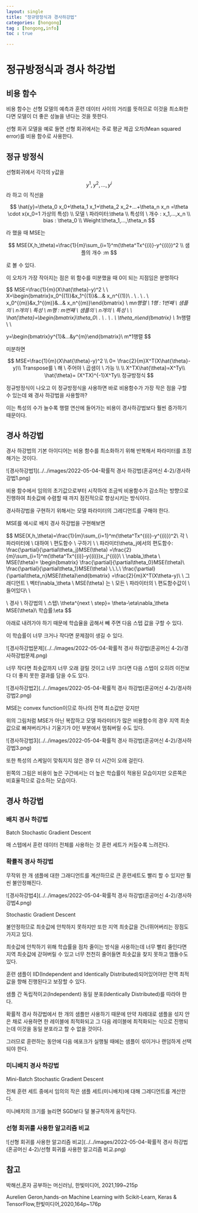 ```yaml
---
layout: single
title: "정규방정식과 경사하강법"
categories: [hongong]
tag : [hongong,info]
toc : true

---
```


# 정규방정식과 경사 하강법

## 비용 함수

비용 함수는 선형 모델의 예측과 훈련 데이터 사이의 거리를 뜻하므로 이것을 최소화한다면 모델이 더 좋은 성늘을 낸다는 것을 뜻한다.

선형 회귀 모델을 예로 들면 선형 회귀에서는 주로 평균 제곱 오차(Mean squared error)를 비용 함수로 사용한다.

## 정규 방정식

선형회귀에서  각각의 y값을


$$
y^{1},y^{2},...,y^{i}
$$
라 하고 이 직선을 


$$
\hat{y}=\theta_0 x_0+\theta_1 x_1+\theta_2 x_2+...+\theta_n x_n =\theta \cdot x(x_0=1 가상의 특성)
\\
모델 \ 파라미터:\theta
\\
특성의 \ 개수 : x_1,...,x_n
\\
bias : \theta_0
\\
Weight:\theta_1,...,\theta_n
$$


라 했을 때 MSE는


$$
MSE(X,h_\theta)=\frac{1}{m}\sum_{i=1}^m(\theta^Tx^{(i)}-y^{(i)})^2
\\
샘플의 개수 :m
$$


로 볼 수 있다.

이 오차가 가장 작아지는 점은 위 함수를 미분했을 때 0이 되는 지점임은 분명하다


$$
MSE=\frac{1}{m}(X\hat{\theta}-y)^2
\\ \\ 
X=\begin{bmatrix}x_0^{(1)}&x_1^{(1)}&...& x_n^{(1)}\\ . \\ . \\ . \\ 
x_0^{(m)}&x_1^{(m)}&...& x_n^{(m)}\end{bmatrix}
\\
m*n행렬 \\
1행 : 1번째 \ 샘플의 \ n개의 \ 특성 \\
m행 : m번째 \ 샘플의 \ n개의 \ 특성 \\
\\
\hat{\theta}=\begin{bmatrix}\theta_0\\ . \\ . \\ . \\ \theta_n\end{bmatrix} \\
1*n행렬\\ \\

y=\begin{bmatrix}y^{1}&...&y^{m}\end{bmatrix}\\
m*1행렬
$$


미분하면


$$
MSE=\frac{1}{m}(X\hat{\theta}-y)^2 \\
0= \frac{2}{m}X^T(X\hat{\theta}-y)\\
Transpose를 \ 해 \ 주어야 \ 곱샘이 \ 가능 \\ \\
X^TX\hat{\theta}=X^Ty\\
\hat{\theta}= (X^TX)^{-1}X^Ty\\
정규방정식
$$


정규방정식이 나오고 이 정규방정식을 사용하면 바로 비용함수가 가장 작은 점을 구할 수 있는데 왜 경사 하강법을 사용할까?

이는 특성의 수가 늘수록 행렬 연산에 들어가는 비용이 경사하강법보다 훨씬 증가하기 때문이다.



## 경사 하강법

경사 하강법의 기본 아이디어는 비용 함수를 최소화하기 위해 반복해서 파라미터를 조정해가는 것이다.

![경사하강법1](../../images/2022-05-04-확률적 경사 하강법(혼공머신 4-2)/경사하강법1.png)

비용 함수에서 임의의 초기값으로부터 시작하여 조금씩 비용함수가 감소하는 방향으로 진행하여 최솟값에 수렴할 때 까지 점진적으로 향상시키는 방식이다.

경사하강법을 구현하기 위해서는 모델 파라미터의 그레디언트를 구해야 한다.

MSE를 예시로 배치 경사 하강법을 구현해보면


$$
MSE(X,h_\theta)=\frac{1}{m}\sum_{i=1}^m(\theta^Tx^{(i)}-y^{(i)})^2\\
각 \ 파라미터에 \ 대하여 \ 편도함수 \ 구하기 \\
\\
파라미터\theta_j에서의 편도함수:
\frac{\partial}{\partial\theta_j}MSE(\theta)
=\frac{2}{m}\sum_{i=1}^m(\theta^Tx^{(i)}-y{(i)})x_j^{(i)}\\
\\
\nabla_\theta \ MSE(\theta)=
\begin{bmatrix}
\frac{\partial}{\partial\theta_0}MSE(\theta)\\
\frac{\partial}{\partial\theta_1}MSE(\theta)
\\.\\.\\.\\
\frac{\partial}{\partial\theta_n}MSE(\theta)\end{bmatrix}
=\frac{2}{m}X^T(X\theta-y)\\
\\
그래디언트 \ 벡터\nabla_\theta \ MSE(\theta) 는 \ 모든 \ 파라이터의 \ 편도함수값이 \ 들어있다\\
\\

\\
경사 \ 하강법의 \ 스텝\\
\theta^{next \ step}=
\theta-\eta\nabla_\theta MSE(\theta)\\
학습률:\eta
$$


아래로 내려가야 하기 때문에 학습율을 곱해서 빼 주면 다음 스텝 값을 구할 수 있다.



이 학습률이 너무 크거나 작다면 문제점이 생길 수 있다.

![경사하강법문제](../../images/2022-05-04-확률적 경사 하강법(혼공머신 4-2)/경사하강법문제.png)

너무 작다면 최솟값까지 너무 오래 걸릴 것이고 너무 크다면 다음 스텝이 오히려 이전보다 더 좋지 못한 결과를 담을 수도 있다.

![경사하강법2](../../images/2022-05-04-확률적 경사 하강법(혼공머신 4-2)/경사하강법2.png)

MSE는 convex function이므로 하나의 전역 최소값만 갖지만 

위의 그림처럼 MSE가 아닌 복잡하고 모델 파라미터가 많은 비용함수의 경우 지역 최솟값으로 빠져버리거나 기울기가 0인 부분에서 멈춰버릴 수도 있다.

![경사하강법3](../../images/2022-05-04-확률적 경사 하강법(혼공머신 4-2)/경사하강법3.png)

또한 특성의 스케일이 맞춰지지 않은 경우 더 시간이 오래 걸린다. 

왼쪽의 그림은 비용이 높은 구간에서는 더 높은 학습률이 적용된 모습이지만 오른쪽은 비효율적으로 감소하는 모습이다.



## 경사 하강법

### 배치 경사 하강법

Batch Stochastic Gradient Descent

 매 스텝에서 훈련 데이터 전체를 사용하는 것 훈련 세트가 커질수록 느려진다.

### 확률적 경사 하강법 

무작위 한 개 샘플에 대한 그래디언트를 계산하므로 큰 훈련세트도 빨리 할 수 있지만 훨씬 불안정해진다.

![경사하강법4](../../images/2022-05-04-확률적 경사 하강법(혼공머신 4-2)/경사하강법4.png)

Stochastic Gradient Descent

불안정하므로 최솟값에 안착하지 못하지만 또한 지역 최솟값을 건너뛰어버리는 장점도 가지고 있다.

최솟값에 안착하기 위해 학습률을 점차 줄이는 방식을 사용하는데 너무 빨리 줄인다면 지역 최솟값에 갇혀버릴 수 있고 너무 천천히 줄어들면 최솟값을 찾지 못하고 맴돌수도 있다.

훈련 샘플이 IID(Independent and Identically Distributed)되어있어야만 전역 최적값을 향해 진행된다고 보장할 수 있다.

샘플 간 독립적이고(Independent) 동일 분포(Identically Distributed)를 따라야 한다.

확률적 경사 하강법에서 한 개의 샘플만 사용하기 때문에 만약 차례대로 샘플을 섞지 안은 채로 사용하면 한 레이블에 최적화되고 그 다음 레이블에 최적화되는 식으로 진행되는데 이것을 동일 분포라고 할 수 없을 것이다.

그러므로 훈련하는 동안에 다음 에포크가 실행될 때에는 샘플이 섞이거나 랜덤하게 선택되야 한다.

### 미니배치 경사 하강법

Mini-Batch Stochastic Gradient Descent

전체 훈련 세트 중에서 임의의 작은 샘플 세트(미니배치)에 대해 그레디언트를 계산한다.

미니배치의 크기를 늘리면 SGD보다 덜 불규칙하게 움직인다.

### 선형 회귀를 사용한 알고리즘 비교

![선형 회귀를 사용한 알고리즘 비교](../../images/2022-05-04-확률적 경사 하강법(혼공머신 4-2)/선형 회귀를 사용한 알고리즘 비교.png)



## 참고

박해선,혼자 공부하는 머신러닝, 한빛미디어, 2021,199~215p

Aurelien Geron,hands-on Machine Learning with Scikit-Learn, Keras & TensorFlow,한빛미디어,2020,164p~176p